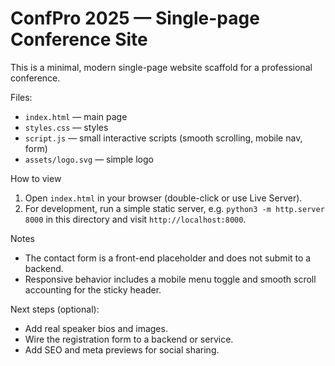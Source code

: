 # ConfPro 2025 — Single-page Conference Site

This is a minimal, modern single-page website scaffold for a professional conference.

Files:
- `index.html` — main page
- `styles.css` — styles
- `script.js` — small interactive scripts (smooth scrolling, mobile nav, form)
- `assets/logo.svg` — simple logo

How to view
1. Open `index.html` in your browser (double-click or use Live Server).
2. For development, run a simple static server, e.g. `python3 -m http.server 8000` in this directory and visit `http://localhost:8000`.

Notes
- The contact form is a front-end placeholder and does not submit to a backend.
- Responsive behavior includes a mobile menu toggle and smooth scroll accounting for the sticky header.

Next steps (optional):
- Add real speaker bios and images.
- Wire the registration form to a backend or service.
- Add SEO and meta previews for social sharing.
